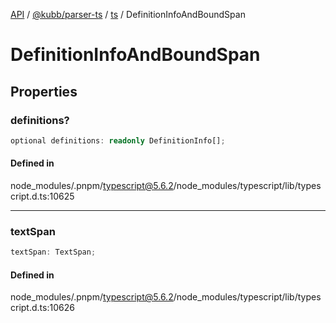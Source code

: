 [API](../../../../../packages.md) / [@kubb/parser-ts](../../../index.md) / [ts](../index.md) / DefinitionInfoAndBoundSpan

# DefinitionInfoAndBoundSpan

## Properties

### definitions?

```ts
optional definitions: readonly DefinitionInfo[];
```

#### Defined in

node\_modules/.pnpm/typescript@5.6.2/node\_modules/typescript/lib/typescript.d.ts:10625

***

### textSpan

```ts
textSpan: TextSpan;
```

#### Defined in

node\_modules/.pnpm/typescript@5.6.2/node\_modules/typescript/lib/typescript.d.ts:10626
